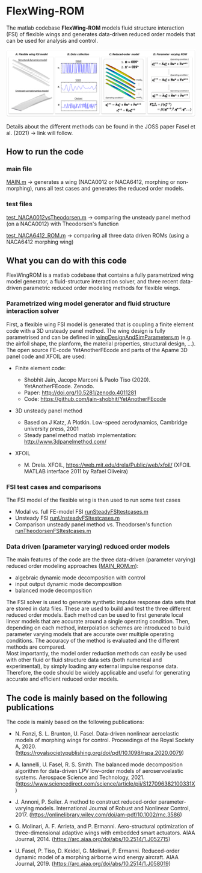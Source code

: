 # FlexWing-ROM
 
The matlab codebase **FlexWing-ROM** models fluid structure interaction (FSI) of flexible wings and generates data-driven reduced order models that can be used for analysis and control.  

![FlexWing-ROM_OverviewFigure](/data/FlexWing-ROM_OverviewFigure.png)  

Details about the different methods can be found in the JOSS paper Fasel et al. (2021) -> link will follow.


## How to run the code

### main file
[MAIN.m](/MAIN.m) -> generates a wing (NACA0012 or NACA6412, morphing or non-morphing), runs all test cases and generates the reduced order models.

### test files
[test_NACA0012vsTheodorsen.m](/test_NACA0012vsTheodorsen.m)   ->  comparing the unsteady panel method (on a NACA0012) with Theodorsen's function

[test_NACA6412_ROM.m](/test_NACA6412_ROM.m)   ->  comparing all three data driven ROMs (using a NACA6412 morphing wing)


## What you can do with this code

FlexWingROM is a matlab codebase that contains a fully parametrized wing model generator, a fluid-structure interaction solver, and three recent data-driven parametric reduced order modeling methods for flexible wings.

### Parametrized wing model generator and fluid structure interaction solver

First, a flexible wing FSI model is generated that is coupling a finite element code with a 3D unsteady panel method. The wing design is fully parametrised and can be defined in [wingDesignAndSimParameters.m](/code/generateModel/wingDesignAndSimParameters.m) (e.g. the airfoil shape, the planform, the material properties, structural design, ...).  
The open source FE-code YetAnotherFEcode and parts of the Apame 3D panel code and XFOIL are used:
* Finite element code: 
  * Shobhit Jain, Jacopo Marconi & Paolo Tiso (2020). YetAnotherFEcode. Zenodo. 
  * Paper: http://doi.org/10.5281/zenodo.4011281    
  * Code: https://github.com/jain-shobhit/YetAnotherFEcode
    
* 3D unsteady panel method
  * Based on J Katz, A Plotkin. Low-speed aerodynamics, Cambridge university press, 2001
  * Steady panel method matlab implementation: http://www.3dpanelmethod.com/ 
    
* XFOIL
  * M. Drela. XFOIL, https://web.mit.edu/drela/Public/web/xfoil/ (XFOIL MATLAB interface 2011 by Rafael Oliveira) 
   
   
### FSI test cases and comparisons

The FSI model of the flexible wing is then used to run some test cases 
* Modal vs. full FE-model FSI [runSteadyFSItestcases.m](/code/FSI/runSteadyFSItestcases.m)
* Unsteady FSI [runUnsteadyFSItestcases.m](/code/FSI/runUnsteadyFSItestcases.m)
* Comparison unsteady panel method vs. Theodorsen's function [runTheodorsenFSItestcases.m](/code/FSI/runTheodorsenFSItestcases.m)

### Data driven (parameter varying) reduced order models

The main features of the code are the three data-driven (parameter varying) reduced order modeling approaches ([MAIN_ROM.m](/code/ROM/MAIN_ROM.m)):
* algebraic dynamic mode decomposition with control 
* input output dynamic mode decomposition
* balanced mode decomposition

The FSI solver is used to generate synthetic impulse response data sets that are stored in data files. These are used to build and test the three different reduced order models. Each method can be used to first generate local linear models that are accurate around a single operating condition. Then, depending on each method, interpolation schemes are introduced to build parameter varying models that are accurate over multiple operating conditions. The accuracy of the method is evaluated and the different methods are compared.  
Most importantly, the model order reduction methods can easily be used with other fluid or fluid structure data sets (both numerical and experimental), by simply loading any external impulse response data. Therefore, the code should be widely applicable and useful for generating accurate and efficient reduced order models.


## The code is mainly based on the following publications

The code is mainly based on the following publications:
 
* N. Fonzi, S. L. Brunton, U. Fasel. Data-driven nonlinear aeroelastic models of morphing wings for control. Proceedings of the Royal Society A, 2020. (https://royalsocietypublishing.org/doi/pdf/10.1098/rspa.2020.0079)
     
* A. Iannelli, U. Fasel, R. S. Smith. The balanced mode decomposition algorithm for data-driven LPV low-order models of aeroservoelastic systems. Aerospace Science and Technology, 2021. (https://www.sciencedirect.com/science/article/pii/S127096382100331X)

* J. Annoni, P. Seiler. A method to construct reduced‐order parameter‐varying models. International Journal of Robust and Nonlinear Control, 2017. (https://onlinelibrary.wiley.com/doi/am-pdf/10.1002/rnc.3586)

* G. Molinari, A. F. Arrieta, and P. Ermanni. Aero-structural optimization of three-dimensional adaptive wings with embedded smart actuators. AIAA Journal, 2014. (https://arc.aiaa.org/doi/abs/10.2514/1.J052715)

* U. Fasel, P. Tiso, D. Keidel, G. Molinari, P. Ermanni. Reduced-order dynamic model of a morphing airborne wind energy aircraft. AIAA Journal, 2019. (https://arc.aiaa.org/doi/abs/10.2514/1.J058019)
    

